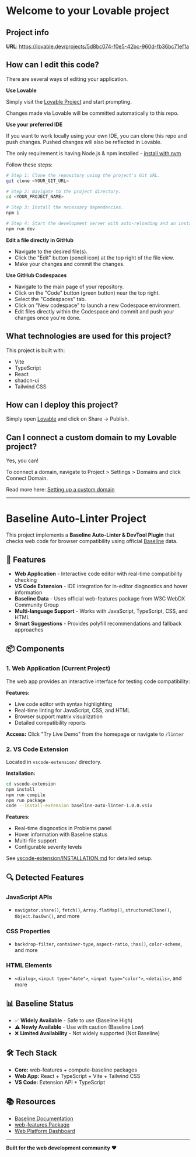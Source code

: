 # Welcome to your Lovable project

## Project info

**URL**: https://lovable.dev/projects/5d8bc074-f0e5-42bc-960d-fb36bc71ef1a

## How can I edit this code?

There are several ways of editing your application.

**Use Lovable**

Simply visit the [Lovable Project](https://lovable.dev/projects/5d8bc074-f0e5-42bc-960d-fb36bc71ef1a) and start prompting.

Changes made via Lovable will be committed automatically to this repo.

**Use your preferred IDE**

If you want to work locally using your own IDE, you can clone this repo and push changes. Pushed changes will also be reflected in Lovable.

The only requirement is having Node.js & npm installed - [install with nvm](https://github.com/nvm-sh/nvm#installing-and-updating)

Follow these steps:

```sh
# Step 1: Clone the repository using the project's Git URL.
git clone <YOUR_GIT_URL>

# Step 2: Navigate to the project directory.
cd <YOUR_PROJECT_NAME>

# Step 3: Install the necessary dependencies.
npm i

# Step 4: Start the development server with auto-reloading and an instant preview.
npm run dev
```

**Edit a file directly in GitHub**

- Navigate to the desired file(s).
- Click the "Edit" button (pencil icon) at the top right of the file view.
- Make your changes and commit the changes.

**Use GitHub Codespaces**

- Navigate to the main page of your repository.
- Click on the "Code" button (green button) near the top right.
- Select the "Codespaces" tab.
- Click on "New codespace" to launch a new Codespace environment.
- Edit files directly within the Codespace and commit and push your changes once you're done.

## What technologies are used for this project?

This project is built with:

- Vite
- TypeScript
- React
- shadcn-ui
- Tailwind CSS

## How can I deploy this project?

Simply open [Lovable](https://lovable.dev/projects/5d8bc074-f0e5-42bc-960d-fb36bc71ef1a) and click on Share -> Publish.

## Can I connect a custom domain to my Lovable project?

Yes, you can!

To connect a domain, navigate to Project > Settings > Domains and click Connect Domain.

Read more here: [Setting up a custom domain](https://docs.lovable.dev/tips-tricks/custom-domain#step-by-step-guide)

---

# Baseline Auto-Linter Project

This project implements a **Baseline Auto-Linter & DevTool Plugin** that checks web code for browser compatibility using official [Baseline](https://web.dev/baseline) data.

## 🚀 Features

- **Web Application** - Interactive code editor with real-time compatibility checking
- **VS Code Extension** - IDE integration for in-editor diagnostics and hover information
- **Baseline Data** - Uses official web-features package from W3C WebDX Community Group
- **Multi-language Support** - Works with JavaScript, TypeScript, CSS, and HTML
- **Smart Suggestions** - Provides polyfill recommendations and fallback approaches

## 📦 Components

### 1. Web Application (Current Project)

The web app provides an interactive interface for testing code compatibility:

**Features:**
- Live code editor with syntax highlighting
- Real-time linting for JavaScript, CSS, and HTML
- Browser support matrix visualization
- Detailed compatibility reports

**Access:** Click "Try Live Demo" from the homepage or navigate to `/linter`

### 2. VS Code Extension

Located in `vscode-extension/` directory.

**Installation:**
```bash
cd vscode-extension
npm install
npm run compile
npm run package
code --install-extension baseline-auto-linter-1.0.0.vsix
```

**Features:**
- Real-time diagnostics in Problems panel
- Hover information with Baseline status
- Multi-file support
- Configurable severity levels

See [vscode-extension/INSTALLATION.md](vscode-extension/INSTALLATION.md) for detailed setup.

## 🔍 Detected Features

### JavaScript APIs
- `navigator.share()`, `fetch()`, `Array.flatMap()`, `structuredClone()`, `Object.hasOwn()`, and more

### CSS Properties
- `backdrop-filter`, `container-type`, `aspect-ratio`, `:has()`, `color-scheme`, and more

### HTML Elements
- `<dialog>`, `<input type="date">`, `<input type="color">`, `<details>`, and more

## 📊 Baseline Status

- ✅ **Widely Available** - Safe to use (Baseline High)
- ⚠️ **Newly Available** - Use with caution (Baseline Low)
- ❌ **Limited Availability** - Not widely supported (Not Baseline)

## 🛠️ Tech Stack

- **Core:** web-features + compute-baseline packages
- **Web App:** React + TypeScript + Vite + Tailwind CSS
- **VS Code:** Extension API + TypeScript

## 📚 Resources

- [Baseline Documentation](https://web.dev/baseline)
- [web-features Package](https://www.npmjs.com/package/web-features)
- [Web Platform Dashboard](https://webstatus.dev)

---

**Built for the web development community** ❤️
